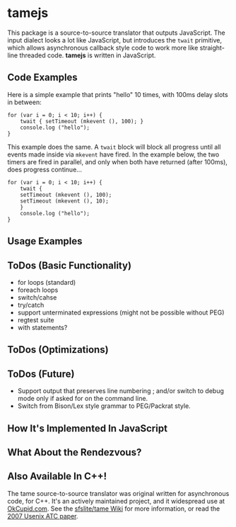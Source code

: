 tamejs
======
This package is a source-to-source translator that outputs JavaScript. The
input dialect looks a lot like JavaScript, but introduces the `twait` 
primitive, which allows asynchronous callback style code to work more
like straight-line threaded code.  __tamejs__ is written in JavaScript.

Code Examples
--------
Here is a simple example that prints "hello" 10 times, with 100ms delay
slots in between:

    for (var i = 0; i < 10; i++) {
        twait { setTimeout (mkevent (), 100); }
        console.log ("hello");
    }

This example does the same.  A `twait` block will block all progress
until all events made inside via `mkevent` have fired. In the example below,
the two timers are fired in parallel, and only when both have returned 
(after 100ms), does progress continue...

    for (var i = 0; i < 10; i++) {
        twait { 
	    setTimeout (mkevent (), 100); 
	    setTimeout (mkevent (), 10); 
        }
        console.log ("hello");
    }

Usage Examples
--------------


ToDos (Basic Functionality)
---------------------------
* for loops (standard)
* foreach loops
* switch/cahse
* try/catch
* support unterminated expressions (might not be possible without PEG)
* regtest suite
* with statements?

ToDos (Optimizations)
---------------------

ToDos (Future)
--------------
* Support output that preserves line numbering ; and/or switch to debug mode
only if asked for on the command line.
* Switch from Bison/Lex style grammar to PEG/Packrat style.


How It's Implemented In JavaScript
----------------------------------


What About the Rendezvous?
--------------------------


Also Available In C++!
----------------------

The tame source-to-source translator was original written for
asynchronous code, for C++.  It's an actively maintained project, and
it widespread use at [OkCupid.com](http://www.okcupid.com).  See the
[sfslite/tame Wiki](http://okws.org/doku.php?id=sfslite:tame2) for more
information, or read the [2007 Usenix ATC
paper](http://pdos.csail.mit.edu/~max/docs/tame.pdf).
